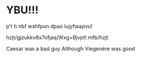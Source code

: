 # YBU!!!                                                                                                                                                                                    
p't h nbf wshfpun dpao lujyfwapvu!                                                                                                                                                        
                                                                                                                                                                                            
 hzjt/gjzukkv8x7ofjaq/Wxg+Bjvpt!.mfb/hzjt

Caesar was a bad guy
Although Viegenére was good
